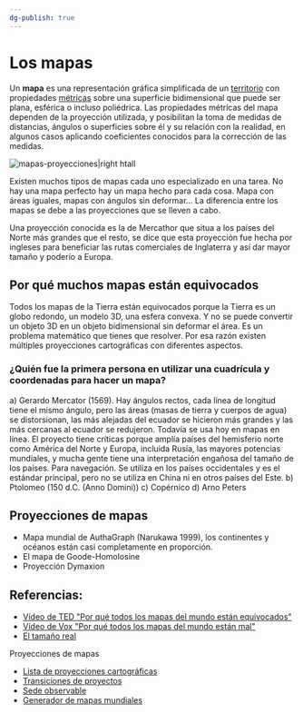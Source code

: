 ```yaml
---
dg-publish: true
---
```


# Los mapas

Un **mapa** es una representación gráfica simplificada de un [territorio](https://es.wikipedia.org/wiki/Territorio "Territorio") con propiedades [métricas](https://es.wikipedia.org/wiki/Espacio_m%C3%A9trico "Espacio métrico") sobre una superficie bidimensional que puede ser plana, esférica o incluso poliédrica. Las propiedades métricas del mapa dependen de la proyección utilizada, y posibilitan la toma de medidas de distancias, ángulos o superficies sobre él y su relación con la realidad, en algunos casos aplicando coeficientes conocidos para la corrección de las medidas.

![mapas-proyecciones|right htall](https://i.imgur.com/PN3JC1b.png)


Existen muchos tipos de mapas cada uno especializado en una tarea. No hay una mapa perfecto hay un mapa hecho para cada cosa. Mapa con áreas iguales, mapas con ángulos sin deformar... La diferencia entre los mapas se debe a las proyecciones que se lleven a cabo.

Una proyección conocida es la de Mercathor que situa a los países del Norte más grandes que el resto, se dice que esta proyección fue hecha por ingleses para beneficiar las rutas comerciales de Inglaterra y así dar mayor tamaño y poderío a Europa.

## Por qué muchos mapas están equivocados

Todos los mapas de la Tierra están equivocados porque la Tierra es un globo redondo, un modelo 3D, una esfera convexa. Y no se puede convertir un objeto 3D en un objeto bidimensional sin deformar el área. Es un problema matemático que tienes que resolver. Por esa razón existen múltiples proyecciones cartográficas con diferentes aspectos.

### ¿Quién fue la primera persona en utilizar una cuadrícula y coordenadas para hacer un mapa?

a) Gerardo Mercator (1569). Hay ángulos rectos, cada línea de longitud tiene el mismo ángulo, pero las áreas (masas de tierra y cuerpos de agua) se distorsionan, las más alejadas del ecuador se hicieron más grandes y las más cercanas al ecuador se redujeron. Todavía se usa hoy en mapas en línea. El proyecto tiene críticas porque amplía países del hemisferio norte como América del Norte y Europa, incluida Rusia, las mayores potencias mundiales, y mucha gente tiene una interpretación engañosa del tamaño de los países. Para navegación. Se utiliza en los países occidentales y es el estándar principal, pero no se utiliza en China ni en otros países del Este.
b) Ptolomeo (150 d.C. (Anno Domini))
c) Copérnico
d) Arno Peters

## Proyecciones de mapas

- Mapa mundial de AuthaGraph (Narukawa 1999), los continentes y océanos están casi completamente en proporción.
- El mapa de Goode-Homolosine
- Proyección Dymaxion

## Referencias:
- [Vídeo de TED "Por qué todos los mapas del mundo están equivocados"](https://ed.ted.com/lessons/why-every-world-map-is-wrong-kayla-wolf)
- [Vídeo de Vox "Por qué todos los mapas del mundo están mal"](https://www.youtube.com/watch?v=kIID5FDi2JQ)
- [El tamaño real](https://thetruesize.com)

Proyecciones de mapas
- [Lista de proyecciones cartográficas](https://en.wikipedia.org/wiki/List_of_map_projections)
- [Transiciones de proyectos](https://observablehq.com/@d3/projection-transitions)
- [Sede observable](https://apl.esri.com/jg/Distortion/index.html)
- [Generador de mapas mundiales](https://www.worldmapgenerator.com/en/wizard/)